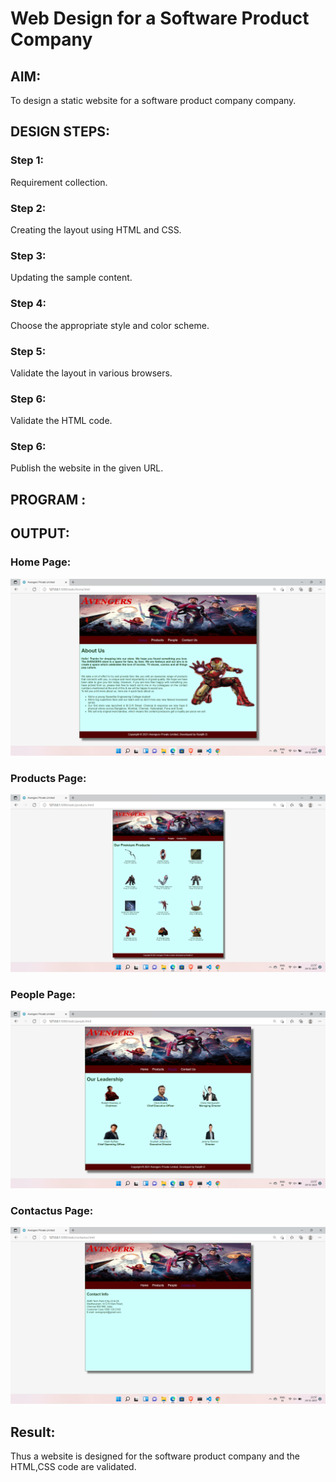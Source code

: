 # Web Design for a Software Product Company

## AIM:

To design a static website for a software product company company.

## DESIGN STEPS:

### Step 1:

Requirement collection.

### Step 2:

Creating the layout using HTML and CSS.

### Step 3:

Updating the sample content.

### Step 4:

Choose the appropriate style and color scheme.

### Step 5:

Validate the layout in various browsers.

### Step 6:

Validate the HTML code.

### Step 6:

Publish the website in the given URL.

## PROGRAM :

## OUTPUT:

### Home Page:

![Home](https://github.com/RanjithD18/productcompanywebsite/blob/main/Screenshot%20(34).png?raw=true)

### Products Page:
![products](https://github.com/RanjithD18/productcompanywebsite/blob/main/Screenshot%20(35).png?raw=true)

### People Page:
![People](https://github.com/RanjithD18/productcompanywebsite/blob/main/Screenshot%20(36).png?raw=true)

### Contactus Page:
![contactus](https://github.com/RanjithD18/productcompanywebsite/blob/main/Screenshot%20(37).png?raw=true)
## Result:

Thus a website is designed for the software product company and the HTML,CSS code are validated.

